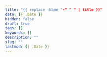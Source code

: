 ```yaml
---
title: "{{ replace .Name "-" " " | title }}"
date: {{ .Date }}
hidden: false
draft: true
tags: []
keywords: []
description: ""
slug: ""
lastmod: {{ .Date }}
---
```


